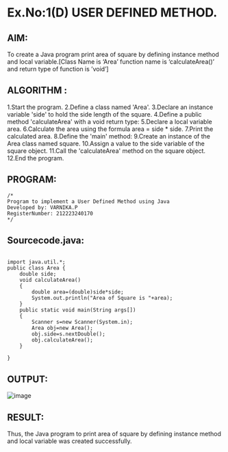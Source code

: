 # Ex.No:1(D) USER DEFINED METHOD.

## AIM:
To create a Java program  print area of square  by defining instance method and local variable.[Class Name is ‘Area’ function name is ‘calculateArea()’  and return type of function is ’void’]


## ALGORITHM :

1.Start the program.
2.Define a class named 'Area'.
3.Declare an instance variable 'side' to hold the side length of the square.
4.Define a public method 'calculateArea' with a void return type:
5.Declare a local variable area.
6.Calculate the area using the formula area = side * side.
7.Print the calculated area.
8.Define the 'main' method:
9.Create an instance of the Area class named square.
10.Assign a value to the side variable of the square object.
11.Call the 'calculateArea' method on the square object.
12.End the program.


## PROGRAM:
 ```
/*
Program to implement a User Defined Method using Java
Developed by: VARNIKA.P
RegisterNumber: 212223240170
*/
```

## Sourcecode.java:

```

import java.util.*;
public class Area {
    double side;
    void calculateArea()
    {
        double area=(double)side*side;
        System.out.println("Area of Square is "+area);
    }
    public static void main(String args[])
    {
        Scanner s=new Scanner(System.in);
        Area obj=new Area();
        obj.side=s.nextDouble();
        obj.calculateArea();
    }
    
}
```

## OUTPUT:

![image](https://github.com/user-attachments/assets/4ae84d9c-b362-4c39-9e70-42b7b21b1583)


## RESULT:
Thus, the Java program to print area of square  by defining instance method and local variable was created successfully.

